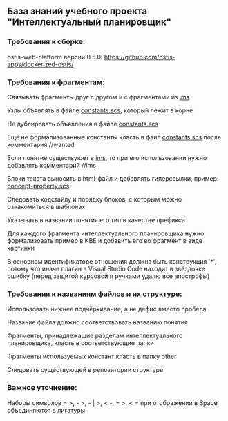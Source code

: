 ## База знаний учебного проекта "Интеллектуальный планировщик"

### **Требования к сборке**: 

ostis-web-platform версии 0.5.0: https://github.com/ostis-apps/dockerized-ostis/

### **Требования к фрагментам**:

Связывать фрагменты друг с другом и с фрагментами из [ims](http://ims.ostis.net/)

Узлы объявлять в файле [constants.scs](https://intelligent-scheduler.jetbrains.space/p/ische/repositories/knowledge-base/files/constants.scs), который лежит в корне

Не дублировать объявления в файле [constants.scs](https://intelligent-scheduler.jetbrains.space/p/ische/repositories/knowledge-base/files/constants.scs)

Ещё не формализованные константы класть в файл [constants.scs](https://intelligent-scheduler.jetbrains.space/p/ische/repositories/knowledge-base/files/constants.scs) после комментария //wanted

Если понятие существуюет в [ims](http://ims.ostis.net/), то при его использовании нужно добавлять комментарий //ims 

Блоки текста выносить в html-файл и добавлять гиперссылки, пример: [concept-property.scs](https://intelligent-scheduler.jetbrains.space/p/ische/repositories/knowledge-base/files/other/property/concept-property.scs)

Следовать кодстайлу и порядку блоков, с которым можно ознакомиться в шаблонах

Указывать в названии понятия его тип в качестве префикса

Для каждого фрагмента интеллектуального планировщика нужно формализовать пример в KBE и добавить его во фрагмент в виде картинки

В основном идентификаторе отношения должна быть конструкция '*', потому что иначе плагин в Visual Studio Code находит в звёздочке ошибку (перед защитой курсовой я ручками удалю все апострофы)

### **Требования к названиям файлов и их структуре**:

Использовать нижнее подчёркивание, а не дефис вместо пробела

Название файла должно соответствовать названию понятия

Фрагменты, принадлежащие разделам интеллектуального планировщика, класть в соответствующие папки

Фрагменты используемых констант класть в папку other

Следовать существующей в репозитории структуре

### **Важное** уточнение:

Наборы символов = >, - >, - | >, < -, = >, < = при отображении в Space объединяются в [лигатуры](https://www.jetbrains.com/ru-ru/lp/mono/#ligatures)
